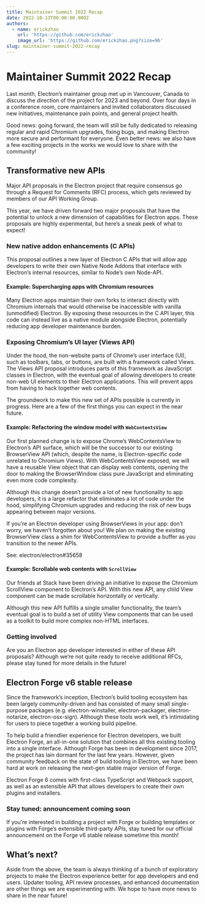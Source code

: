 ```yaml
---
title: Maintainer Summit 2022 Recap
date: 2022-10-13T00:00:00.000Z
authors:
  - name: erickzhao
    url: 'https://github.com/erickzhao'
    image_url: 'https://github.com/erickzhao.png?size=96'
slug: maintainer-summit-2022-recap
---
```


# Maintainer Summit 2022 Recap

Last month, Electron’s maintainer group met up in Vancouver, Canada to discuss the direction of the
project for 2023 and beyond. Over four days in a conference room, core maintainers and invited
collaborators discussed new initiatives, maintenance pain points, and general project health.

Good news: going forward, the team will still be fully dedicated to releasing regular and rapid
Chromium upgrades, fixing bugs, and making Electron more secure and performant for everyone.
Even better news: we also have a few exciting projects in the works we would love to share with
the community!

## Transformative new APIs

Major API proposals in the Electron project that require consensus go through a Request for Comments
(RFC) process, which gets reviewed by members of our API Working Group.

This year, we have driven forward two major proposals that have the potential to unlock a new
dimension of capabilities for Electron apps. These proposals are highly experimental, but here’s a
sneak peek of what to expect! 

### New native addon enhancements (C APIs)

This proposal outlines a new layer of Electron C APIs that will allow app developers to write their
own Native Node Addons that interface with Electron’s internal resources, similar to Node’s
own Node-API.

#### Example: Supercharging apps with Chromium resources

Many Electron apps maintain their own forks to interact directly with Chromium internals that would
otherwise be inaccessible with vanilla (unmodified) Electron. By exposing these resources in the C
API layer, this code can instead live as a native module alongside Electron, potentially reducing
app developer maintenance burden.

### Exposing Chromium’s UI layer (Views API)

Under the hood, the non-website parts of Chrome’s user interface (UI), such as toolbars, tabs, or
buttons, are built with a framework called Views. The Views API proposal introduces parts of this
framework as JavaScript classes in Electron, with the eventual goal of allowing developers to create
non-web UI elements to their Electron applications. This will prevent apps from having to hack
together web contents.

The groundwork to make this new set of APIs possible is currently in progress. Here are a few of the
first things you can expect in the near future.

#### Example: Refactoring the window model with `WebContentsView`

Our first planned change is to expose Chrome’s WebContentsView to Electron’s API surface, which will
be the successor to our existing BrowserView API (which, despite the name, is Electron-specific code
unrelated to Chromium Views). With WebContentsView exposed, we will have a reusable View object that
can display web contents, opening the door to making the BrowserWindow class pure JavaScript and
eliminating even more code complexity.

Although this change doesn’t provide a lot of new functionality to app developers, it is a large
refactor that eliminates a lot of code under the hood, simplifying Chromium upgrades and reducing
the risk of new bugs appearing between major versions.

If you’re an Electron developer using BrowserViews in your app: don’t worry, we haven’t forgotten
about you! We plan on making the existing BrowserView class a shim for WebContentsView to provide a
buffer as you transition to the newer APIs.

See: electron/electron#35658

#### Example: Scrollable web contents with `ScrollView`

Our friends at Stack have been driving an initiative to expose the Chromium ScrollView component to
Electron’s API. With this new API, any child View component can be made scrollable horizontally or
vertically.

Although this new API fulfills a single smaller functionality, the team’s eventual goal is to build
a set of utility View components that can be used as a toolkit to build more complex non-HTML
interfaces.

### Getting involved

Are you an Electron app developer interested in either of these API proposals? Although we’re not
quite ready to receive additional RFCs, please stay tuned for more details in the future!

## Electron Forge v6 stable release

Since the framework’s inception, Electron’s build tooling ecosystem has been largely
community-driven and has consisted of many small single-purpose packages (e.g. electron-winstaller,
electron-packager, electron-notarize, electron-osx-sign). Although these tools work well, it’s
intimidating for users to piece together a working build pipeline.

To help build a friendlier experience for Electron developers, we built Electron Forge, an
all-in-one solution that combines all this existing tooling into a single interface. Although Forge
has been in development since 2017, the project has lain dormant for the last few years. However,
given community feedback on the state of build tooling in Electron, we have been hard at work on
releasing the next-gen stable major version of Forge.

Electron Forge 6 comes with first-class TypeScript and Webpack support, as well as an extensible
API that allows developers to create their own plugins and installers.

### Stay tuned: announcement coming soon
If you’re interested in building a project with Forge or building templates or plugins with Forge’s
extensible third-party APIs, stay tuned for our official announcement on the Forge v6 stable
release sometime this month!

## What’s next?

Aside from the above, the team is always thinking of a bunch of exploratory projects to make the
Electron experience better for app developers and end users. Updater tooling, API review processes,
and enhanced documentation are other things we are experimenting with. We hope to have more news to
share in the near future!
